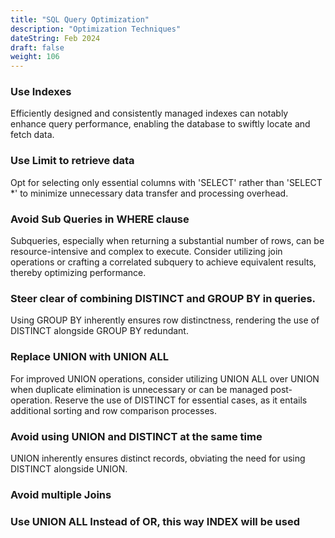 ```yaml
---
title: "SQL Query Optimization"
description: "Optimization Techniques"
dateString: Feb 2024
draft: false
weight: 106
---
```

### Use Indexes
Efficiently designed and consistently managed indexes can notably enhance query performance, enabling the database to swiftly locate and fetch data.

### Use Limit to retrieve data
Opt for selecting only essential columns with 'SELECT' rather than 'SELECT *' to minimize unnecessary data transfer and processing overhead.

### Avoid Sub Queries in WHERE clause
Subqueries, especially when returning a substantial number of rows, can be resource-intensive and complex to execute. Consider utilizing join operations or crafting a correlated subquery to achieve equivalent results, thereby optimizing performance.

### Steer clear of combining DISTINCT and GROUP BY in queries.
Using GROUP BY inherently ensures row distinctness, rendering the use of DISTINCT alongside GROUP BY redundant.

### Replace UNION with UNION ALL
For improved UNION operations, consider utilizing UNION ALL over UNION when duplicate elimination is unnecessary or can be managed post-operation. Reserve the use of DISTINCT for essential cases, as it entails additional sorting and row comparison processes.

### Avoid using UNION and DISTINCT at the same time
UNION inherently ensures distinct records, obviating the need for using DISTINCT alongside UNION.

### Avoid multiple Joins

### Use UNION ALL Instead of OR, this way INDEX will be used





